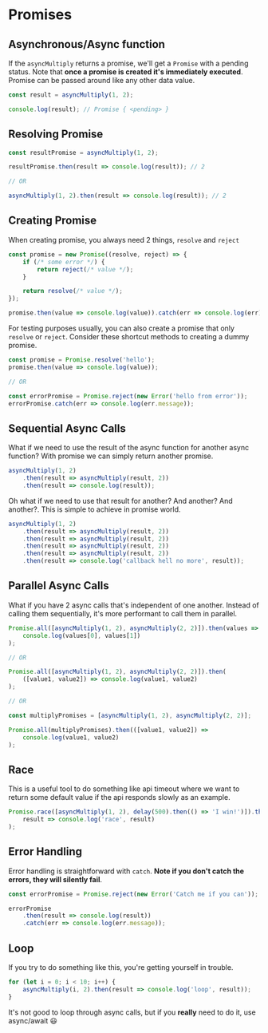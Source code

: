 # Promises

## Asynchronous/Async function

If the `asyncMultiply` returns a promise, we'll get a `Promise` with a pending status. Note that **once a promise is created it's immediately executed**. Promise can be passed around like any other data value.

```javascript
const result = asyncMultiply(1, 2);

console.log(result); // Promise { <pending> }
```

## Resolving Promise

```javascript
const resultPromise = asyncMultiply(1, 2);

resultPromise.then(result => console.log(result)); // 2

// OR

asyncMultiply(1, 2).then(result => console.log(result)); // 2
```

## Creating Promise

When creating promise, you always need 2 things, `resolve` and `reject`

```javascript
const promise = new Promise((resolve, reject) => {
    if (/* some error */) {
        return reject(/* value */);
    }

    return resolve(/* value */);
});

promise.then(value => console.log(value)).catch(err => console.log(err));
```

For testing purposes usually, you can also create a promise that only `resolve` or `reject`. Consider these shortcut methods to creating a dummy promise.

```javascript
const promise = Promise.resolve('hello');
promise.then(value => console.log(value));

// OR

const errorPromise = Promise.reject(new Error('hello from error'));
errorPromise.catch(err => console.log(err.message));
```

## Sequential Async Calls

What if we need to use the result of the async function for another async function? With promise we can simply return another promise.

```javascript
asyncMultiply(1, 2)
    .then(result => asyncMultiply(result, 2))
    .then(result => console.log(result));
```

Oh what if we need to use that result for another? And another? And another?. This is simple to achieve in promise world.

```javascript
asyncMultiply(1, 2)
    .then(result => asyncMultiply(result, 2))
    .then(result => asyncMultiply(result, 2))
    .then(result => asyncMultiply(result, 2))
    .then(result => asyncMultiply(result, 2))
    .then(result => console.log('callback hell no more', result));
```

## Parallel Async Calls

What if you have 2 async calls that's independent of one another. Instead of calling them sequentially, it's more performant to call them in parallel.

```javascript
Promise.all([asyncMultiply(1, 2), asyncMultiply(2, 2)]).then(values =>
    console.log(values[0], values[1])
);

// OR

Promise.all([asyncMultiply(1, 2), asyncMultiply(2, 2)]).then(
    ([value1, value2]) => console.log(value1, value2)
);

// OR

const multiplyPromises = [asyncMultiply(1, 2), asyncMultiply(2, 2)];

Promise.all(multiplyPromises).then(([value1, value2]) =>
    console.log(value1, value2)
);
```

## Race

This is a useful tool to do something like api timeout where we want to return some default value if the api responds slowly as an example.

```javascript
Promise.race([asyncMultiply(1, 2), delay(500).then(() => 'I win!')]).then(
    result => console.log('race', result)
);
```

## Error Handling

Error handling is straightforward with `catch`. **Note if you don't catch the errors, they will silently fail**.

```javascript
const errorPromise = Promise.reject(new Error('Catch me if you can'));

errorPromise
    .then(result => console.log(result))
    .catch(err => console.log(err.message));
```

## Loop

If you try to do something like this, you're getting yourself in trouble.

```javascript
for (let i = 0; i < 10; i++) {
    asyncMultiply(i, 2).then(result => console.log('loop', result));
}
```

It's not good to loop through async calls, but if you **really** need to do it, use async/await 😃
